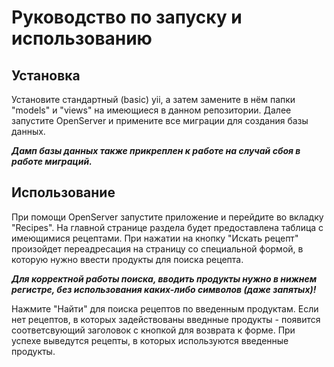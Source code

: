 <p>
  <h1 text="align">Руководство по запуску и использованию</h1>
</p>

Установка
---------

Установите стандартный (basic) yii, а затем замените в нём папки "models" и "views" на имеющиеся в данном репозитории. Далее запустите OpenServer и примените все миграции для создания базы данных.

***Дамп базы данных также прикреплен к работе на случай сбоя в работе миграций.***

Использование
-------------

При помощи OpenServer запустите приложение и перейдите во вкладку "Recipes". На главной странице раздела будет предоставлена таблица с имеющимися рецептами. При нажатии на кнопку "Искать рецепт" произойдет переадресация на страницу со специальной формой, в которую нужно ввести продукты для поиска рецепта. 

***Для корректной работы поиска, вводить продукты нужно в нижнем регистре, без использования каких-либо символов (даже запятых)!***

Нажмите "Найти" для поиска рецептов по введенным продуктам. Если нет рецептов, в которых задействованы введнные продукты - появится соответсвующий заголовок с кнопкой для возврата к форме. При успехе выведутся рецепты, в которых используются введенные продукты.
